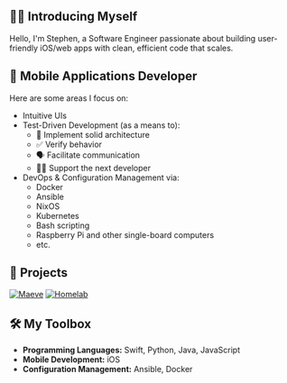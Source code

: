 ## 🙋🏻 Introducing Myself

Hello, I'm Stephen, a Software Engineer passionate about building user-friendly iOS/web apps
with clean, efficient code that scales.

## 📲 Mobile Applications Developer

Here are some areas I focus on:

- Intuitive UIs
- Test-Driven Development (as a means to):
  - 📐 Implement solid architecture
  - ✅ Verify behavior
  - 🗣️ Facilitate communication
  - 🤝🏼 Support the next developer
- DevOps & Configuration Management via:
  - Docker
  - Ansible
  - NixOS
  - Kubernetes
  - Bash scripting
  - Raspberry Pi and other single-board computers
  - etc.

## 🚀 Projects

[![Maeve](https://github-readme-stats.vercel.app/api/pin/?username=webdavis&repo=Maeve&theme=dracula&hide_border=true)](https://github.com/webdavis/Maeve)
[![Homelab](https://github-readme-stats.vercel.app/api/pin/?username=webdavis&repo=Homelab&theme=dracula&hide_border=true)](https://github.com/webdavis/Homelab)

## 🛠️ My Toolbox

- **Programming Languages:** Swift, Python, Java, JavaScript
- **Mobile Development:** iOS
- **Configuration Management:** Ansible, Docker
